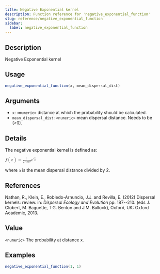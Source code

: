 ```yaml
---
title: Negative Exponential kernel
description: Function reference for 'negative_exponential_function'
slug: reference/negative_exponential_function
sidebar:
  label: negative_exponential_function
---
```


## Description

Negative Exponential kernel

## Usage

```r
negative_exponential_function(x, mean_dispersal_dist)
```

## Arguments

* `x`: `<numeric>` distance at which the probability should be calculated.
* `mean_dispersal_dist`: `<numeric>` mean dispersal distance. Needs to be (>0).

## Details

The negative exponential kernel is defined as:

<math xmlns="http://www.w3.org/1998/Math/MathML" display="inline">
  <mi>f</mi>
  <mo>(</mo>
  <mi>x</mi>
  <mo>)</mo>
  <mo>=</mo>
  <mfrac>
    <mn>1</mn>
    <mrow>
      <mn>2</mn>
      <mo>&#x22C5;</mo>
      <mi>&#x03C0;</mi>
      <msup>
        <mi>a</mi>
        <mn>2</mn>
      </msup>
    </mrow>
  </mfrac>
  <msup>
    <mi>e</mi>
    <mrow>
      <mo>-</mo>
      <mfrac>
        <mi>x</mi>
        <mi>a</mi>
      </mfrac>
    </mrow>
  </msup>
</math>

where `a` is the mean dispersal distance divided by 2.

## References

Nathan, R., Klein, E., Robledo-Arnuncio, J.J. and Revilla, E. (2012)
Dispersal kernels: review.
in: *Dispersal Ecology and Evolution* pp. 187--210.
(eds J. Clobert, M. Baguette, T.G. Benton and J.M. Bullock),
Oxford, UK: Oxford Academic, 2013.

## Value

`<numeric>` The probability at distance x.

## Examples

```r
negative_exponential_function(1, 1)
```

